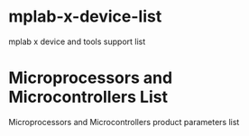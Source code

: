 # mplab-x-device-list
mplab x device and tools support list
# Microprocessors and Microcontrollers List
Microprocessors and Microcontrollers product parameters list
